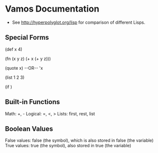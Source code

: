 Vamos Documentation
===================

* See http://hyperpolyglot.org/lisp for comparison of different Lisps.

Special Forms
-------------

(def x 4)

(fn (x y z) (+ x (+ y z)))

(quote x) --OR-- 'x

(list 1 2 3)

(if <BOOL> <THEN> <ELSE>)

Built-in Functions
------------------

Math: +, -
Logical: =, <, >
Lists: first, rest, list

Boolean Values
--------------

False values: false (the symbol), which is also stored in false (the variable)
True values: true (the symbol), also stored in true (the variable)
